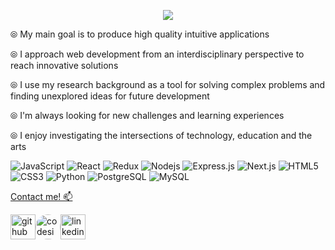 <p align="center">
  <img src=https://user-images.githubusercontent.com/61773059/110417915-0ee27200-805c-11eb-96f8-9aee47ce9216.jpg> 
</p>





<p align="center">

⦾ My main goal is to produce high quality intuitive applications 

⦾ I approach web development from an interdisciplinary perspective to reach innovative solutions

⦾ I use my research background as a tool for solving complex problems and finding unexplored ideas for future development

⦾ I'm always looking for new challenges and learning experiences

⦾ I enjoy investigating the intersections of technology, education and the arts 
</p>

![JavaScript](https://img.shields.io/badge/-JavaScript-0e4252?style=plastic-square&logo=javascript&logoColor=white)
![React](https://img.shields.io/badge/-React-0e4252?style=plastic-square&logo=react&logoColor=white)
![Redux](https://img.shields.io/badge/-Redux-0e4252?style=plastic-square&logo=Redux)
![Nodejs](https://img.shields.io/badge/-Nodejs-0e4252?style=plastic-square&logo=Node.js&logoColor=white)
![Express.js](https://img.shields.io/badge/-Express-0e4252?style=plastic-square&logo=expressjs)
![Next.js](https://img.shields.io/badge/-Next-0e4252?style=plastic-square&logo=Next.js)
![HTML5](https://img.shields.io/badge/-HTML5-0e4252?style=plastic-square&logo=html5&logoColor=white)
![CSS3](https://img.shields.io/badge/-CSS3-0e4252?style=plastic-square&logo=css3)
![Python](https://img.shields.io/badge/-Python-0e4252?style=plastic-square&logo=python&logoColor=white)
![PostgreSQL](https://img.shields.io/badge/-PostgreSQL-0e4252?style=plastic-square&logo=postgresql)
![MySQL](https://img.shields.io/badge/-MySQL-0e4252?style=plastic-square&logo=mysql&logoColor=white)



<a href="mailto:atoledosantiago1@gmail.com" >Contact me! 📫 


[<img src='https://cdn3.iconfinder.com/data/icons/social-network-round-gloss-shine/512/GitHub_Social-Network-Communicate-Page-Curl-Effect-Circle-Glossy-Shadow-Shine.png' alt='github' height='40'>](https://github.com/atoledo1)[<img src='https://cdn.dribbble.com/users/2077073/screenshots/6547756/codesignal.gif' alt='codesignal' height='40' style='border-radius: 50%'>](https://app.codesignal.com/profile/adriana_t2)[<img src='https://cdn3.iconfinder.com/data/icons/social-network-round-gloss-shine/512/LinkedIn_Social-Network-Communicate-Page-Curl-Effect-Circle-Glossy-Shadow-Shine.png' alt='linkedin' height='40'>](https://www.linkedin.com/in/atoledo4/)

